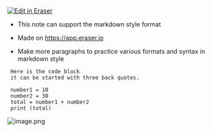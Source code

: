[![Edit in Eraser](https://firebasestorage.googleapis.com/v0/b/second-petal-295822.appspot.com/o/images%2Fgithub%2FOpen%20in%20Eraser.svg?alt=media&token=968381c8-a7e7-472a-8ed6-4a6626da5501)](https://app.eraser.io/workspace/944MvFq01CgZ3VUnIPSN)
- This note can support the markdown style format 
- Made on https://app.eraser.io


- Make more paragraphs to practice various formats and syntax in markdown style




```
 Here is the code block
 it can be started with three back quotes.
 
 number1 = 10
 number2 = 30
 total = number1 + number2
 print (total)
```


![image.png](https://eraser.imgix.net/workspaces/944MvFq01CgZ3VUnIPSN/hgrOmiHXV8WvHdrLssbWxMWZraL2/imRlRaaycCcaMF6cpsCE.png?ixlib=js-3.7.0 "image.png")




<!--- Eraser file: https://app.eraser.io/workspace/944MvFq01CgZ3VUnIPSN --->